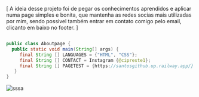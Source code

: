 [ A ideia desse projeto foi de pegar os conhecimentos aprendidos e aplicar numa page simples e bonita, que mantenha as redes socias mais utilizadas por mim, sendo possivel também entrar em contato comigo pelo email, clicanto em baixo no footer. ]

```java

public class Aboutpage {
  public static void main(String[] args) {
     final String [] LANGUAGES = {"HTML", "CSS"};
     final String [] CONTACT = Instagram {@cipreste1};
     final String [] PAGETEST = {https://santosgithub.up.railway.app/}
   }
}
``` 
![sssa](https://user-images.githubusercontent.com/35500688/232183916-287cbfce-793c-4e3d-b1ae-d41698cfdeb2.jpg)
